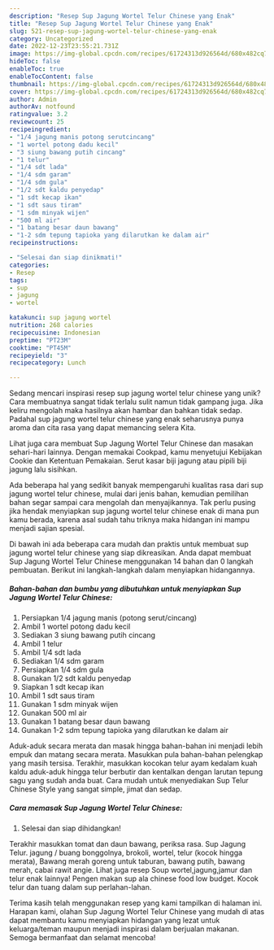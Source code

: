 ```yaml
---
description: "Resep Sup Jagung Wortel Telur Chinese yang Enak"
title: "Resep Sup Jagung Wortel Telur Chinese yang Enak"
slug: 521-resep-sup-jagung-wortel-telur-chinese-yang-enak
category: Uncategorized
date: 2022-12-23T23:55:21.731Z
image: https://img-global.cpcdn.com/recipes/61724313d926564d/680x482cq70/sup-jagung-wortel-telur-chinese-foto-resep-utama.jpg
hideToc: false
enableToc: true
enableTocContent: false
thumbnail: https://img-global.cpcdn.com/recipes/61724313d926564d/680x482cq70/sup-jagung-wortel-telur-chinese-foto-resep-utama.jpg
cover: https://img-global.cpcdn.com/recipes/61724313d926564d/680x482cq70/sup-jagung-wortel-telur-chinese-foto-resep-utama.jpg
author: Admin
authorAv: notfound
ratingvalue: 3.2
reviewcount: 25
recipeingredient:
- "1/4 jagung manis potong serutcincang"
- "1 wortel potong dadu kecil"
- "3 siung bawang putih cincang"
- "1 telur"
- "1/4 sdt lada"
- "1/4 sdm garam"
- "1/4 sdm gula"
- "1/2 sdt kaldu penyedap"
- "1 sdt kecap ikan"
- "1 sdt saus tiram"
- "1 sdm minyak wijen"
- "500 ml air"
- "1 batang besar daun bawang"
- "1-2 sdm tepung tapioka yang dilarutkan ke dalam air"
recipeinstructions:

- "Selesai dan siap dinikmati!"
categories:
- Resep
tags:
- sup
- jagung
- wortel

katakunci: sup jagung wortel 
nutrition: 268 calories
recipecuisine: Indonesian
preptime: "PT23M"
cooktime: "PT45M"
recipeyield: "3"
recipecategory: Lunch

---
```





Sedang mencari inspirasi resep sup jagung wortel telur chinese yang unik? Cara membuatnya sangat tidak terlalu sulit namun tidak gampang juga. Jika keliru mengolah maka hasilnya akan hambar dan bahkan tidak sedap. Padahal sup jagung wortel telur chinese yang enak seharusnya punya aroma dan cita rasa yang dapat memancing selera Kita.





Lihat juga cara membuat Sup Jagung Wortel Telur Chinese dan masakan sehari-hari lainnya. Dengan memakai Cookpad, kamu menyetujui Kebijakan Cookie dan Ketentuan Pemakaian. Serut kasar biji jagung atau pipili biji jagung lalu sisihkan.

Ada beberapa hal yang sedikit banyak mempengaruhi kualitas rasa dari sup jagung wortel telur chinese, mulai dari jenis bahan, kemudian pemilihan bahan segar sampai cara mengolah dan menyajikannya. Tak perlu pusing jika hendak menyiapkan sup jagung wortel telur chinese enak di mana pun kamu berada, karena asal sudah tahu triknya maka hidangan ini mampu menjadi sajian spesial.






Di bawah ini ada beberapa cara mudah dan praktis untuk membuat sup jagung wortel telur chinese yang siap dikreasikan. Anda dapat membuat Sup Jagung Wortel Telur Chinese menggunakan 14 bahan dan 0 langkah pembuatan. Berikut ini langkah-langkah dalam menyiapkan hidangannya.

<!--inarticleads1-->

##### Bahan-bahan dan bumbu yang dibutuhkan untuk menyiapkan Sup Jagung Wortel Telur Chinese:

1. Persiapkan 1/4 jagung manis (potong serut/cincang)
1. Ambil 1 wortel potong dadu kecil
1. Sediakan 3 siung bawang putih cincang
1. Ambil 1 telur
1. Ambil 1/4 sdt lada
1. Sediakan 1/4 sdm garam
1. Persiapkan 1/4 sdm gula
1. Gunakan 1/2 sdt kaldu penyedap
1. Siapkan 1 sdt kecap ikan
1. Ambil 1 sdt saus tiram
1. Gunakan 1 sdm minyak wijen
1. Gunakan 500 ml air
1. Gunakan 1 batang besar daun bawang
1. Gunakan 1-2 sdm tepung tapioka yang dilarutkan ke dalam air


Aduk-aduk secara merata dan masak hingga bahan-bahan ini menjadi lebih empuk dan matang secara merata. Masukkan pula bahan-bahan pelengkap yang masih tersisa. Terakhir, masukkan kocokan telur ayam kedalam kuah kaldu aduk-aduk hingga telur berbutir dan kentalkan dengan larutan tepung sagu yang sudah anda buat. Cara mudah untuk menyediakan Sup Telur Chinese Style yang sangat simple, jimat dan sedap. 

<!--inarticleads2-->

##### Cara memasak Sup Jagung Wortel Telur Chinese:


1. Selesai dan siap dihidangkan!

Terakhir masukkan tomat dan daun bawang, periksa rasa. Sup Jagung Telur. jagung / buang bonggolnya, brokoli, wortel, telur (kocok hingga merata), Bawang merah goreng untuk taburan, bawang putih, bawang merah, cabai rawit angie. Lihat juga resep Soup wortel,jagung,jamur dan telur enak lainnya! Pengen makan sup ala chinese food low budget. Kocok telur dan tuang dalam sup perlahan-lahan. 

Terima kasih telah menggunakan resep yang kami tampilkan di halaman ini. Harapan kami, olahan Sup Jagung Wortel Telur Chinese yang mudah di atas dapat membantu kamu menyiapkan hidangan yang lezat untuk keluarga/teman maupun menjadi inspirasi dalam berjualan makanan. Semoga bermanfaat dan selamat mencoba!
